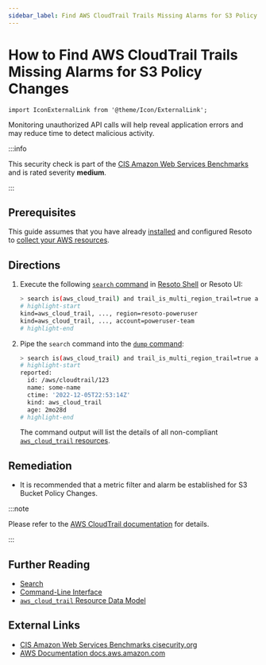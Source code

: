 ```yaml
---
sidebar_label: Find AWS CloudTrail Trails Missing Alarms for S3 Policy Changes
---
```


# How to Find AWS CloudTrail Trails Missing Alarms for S3 Policy Changes

```mdx-code-block
import IconExternalLink from '@theme/Icon/ExternalLink';
```

Monitoring unauthorized API calls will help reveal application errors and may reduce time to detect malicious activity.

:::info

This security check is part of the [CIS Amazon Web Services Benchmarks](https://cisecurity.org/benchmark/amazon_web_services) and is rated severity **medium**.

:::

## Prerequisites

This guide assumes that you have already [installed](../../../getting-started/install-resoto/index.md) and configured Resoto to [collect your AWS resources](../../../how-to-guides/data-sources/collect-aws-resource-data.md).

## Directions

1. Execute the following [`search` command](../../../reference/cli/search-commands/search.md) in [Resoto Shell](../../../reference/components/shell.md) or Resoto UI:

   ```bash
   > search is(aws_cloud_trail) and trail_is_multi_region_trail=true and trail_status.is_logging=true with(empty, --> is(aws_cloudwatch_log_group) with(any, --> is(aws_cloudwatch_metric_filter) and filter_pattern~"\s*\$\.eventSource\s*=\s*s3.amazonaws.com.+\$\.eventName\s*=\s*PutBucketAcl.+\$\.eventName\s*=\s*PutBucketPolicy.+\$\.eventName\s*=\s*PutBucketCors.+\$\.eventName\s*=\s*PutBucketLifecycle.+\$\.eventName\s*=\s*PutBucketReplication.+\$\.eventName\s*=\s*DeleteBucketPolicy.+\$\.eventName\s*=\s*DeleteBucketCors.+\$\.eventName\s*=\s*DeleteBucketLifecycle.+\$\.eventName\s*=\s*DeleteBucketReplication"))
   # highlight-start
   ​kind=aws_cloud_trail, ..., region=resoto-poweruser
   ​kind=aws_cloud_trail, ..., account=poweruser-team
   # highlight-end
   ```

2. Pipe the `search` command into the [`dump` command](../../../reference/cli/format-commands/dump.md):

   ```bash
   > search is(aws_cloud_trail) and trail_is_multi_region_trail=true and trail_status.is_logging=true with(empty, --> is(aws_cloudwatch_log_group) with(any, --> is(aws_cloudwatch_metric_filter) and filter_pattern~"\s*\$\.eventSource\s*=\s*s3.amazonaws.com.+\$\.eventName\s*=\s*PutBucketAcl.+\$\.eventName\s*=\s*PutBucketPolicy.+\$\.eventName\s*=\s*PutBucketCors.+\$\.eventName\s*=\s*PutBucketLifecycle.+\$\.eventName\s*=\s*PutBucketReplication.+\$\.eventName\s*=\s*DeleteBucketPolicy.+\$\.eventName\s*=\s*DeleteBucketCors.+\$\.eventName\s*=\s*DeleteBucketLifecycle.+\$\.eventName\s*=\s*DeleteBucketReplication")) | dump
   # highlight-start
   ​reported:
   ​  id: /aws/cloudtrail/123
   ​  name: some-name
   ​  ctime: '2022-12-05T22:53:14Z'
   ​  kind: aws_cloud_trail
   ​  age: 2mo28d
   # highlight-end
   ```

   The command output will list the details of all non-compliant [`aws_cloud_trail` resources](../../../reference/unified-data-model/aws.md#aws_cloud_trail).

## Remediation

- It is recommended that a metric filter and alarm be established for S3 Bucket Policy Changes.

:::note

Please refer to the [AWS CloudTrail documentation](https://docs.aws.amazon.com/awscloudtrail/latest/userguide/cloudwatch-alarms-for-cloudtrail.html) for details.

:::

## Further Reading

- [Search](../../../reference/search/index.md)
- [Command-Line Interface](../../../reference/cli/index.md)
- [`aws_cloud_trail` Resource Data Model](../../../reference/unified-data-model/aws.md#aws_cloud_trail)

## External Links

- [CIS Amazon Web Services Benchmarks <span class="badge badge--secondary" aria-hidden="true">cisecurity.org <IconExternalLink width="10" height="10" /></span>](https://cisecurity.org/benchmark/amazon_web_services)
- [AWS Documentation <span class="badge badge--secondary" aria-hidden="true">docs.aws.amazon.com <IconExternalLink width="10" height="10" /></span>](https://docs.aws.amazon.com/awscloudtrail/latest/userguide/cloudwatch-alarms-for-cloudtrail.html)
